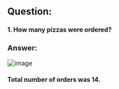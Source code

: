 ## Question: 
#### 1. How many pizzas were ordered?

### Answer:

![image](https://user-images.githubusercontent.com/35657846/182443872-891c9d55-acb8-4068-9f44-0d959866b3d5.png)

#### Total number of orders was 14.
